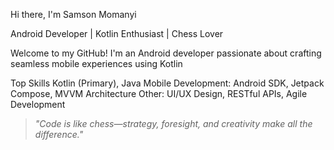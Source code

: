  Hi there, I'm Samson Momanyi

Android Developer | Kotlin Enthusiast | Chess Lover

Welcome to my GitHub! I'm an Android developer passionate about crafting seamless mobile experiences using Kotlin

 Top Skills
 Kotlin (Primary), Java
Mobile Development: Android SDK, Jetpack Compose, MVVM Architecture
Other: UI/UX Design, RESTful APIs, Agile Development





> *"Code is like chess—strategy, foresight, and creativity make all the difference."*


